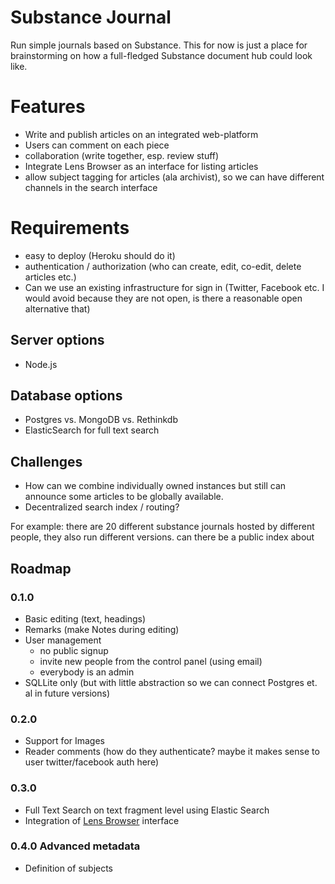 # Substance Journal

Run simple journals based on Substance. This for now is just a place for brainstorming on how a full-fledged Substance document hub could look like.

# Features

- Write and publish articles on an integrated web-platform
- Users can comment on each piece
- collaboration (write together, esp. review stuff)
- Integrate Lens Browser as an interface for listing articles
- allow subject tagging for articles (ala archivist), so we can have different channels in the search interface

# Requirements

- easy to deploy (Heroku should do it)
- authentication / authorization (who can create, edit, co-edit, delete articles etc.)
- Can we use an existing infrastructure for sign in (Twitter, Facebook etc. I would avoid because they are not open, is there a reasonable open alternative that)

## Server options

- Node.js

## Database options

- Postgres vs. MongoDB vs. Rethinkdb
- ElasticSearch for full text search

## Challenges

- How can we combine individually owned instances but still can announce some articles to be globally available. 
- Decentralized search index / routing?

For example: there are 20 different substance journals hosted by different people, they also run different versions. can there be a public index about 

## Roadmap

### 0.1.0

- Basic editing (text, headings)
- Remarks (make Notes during editing)
- User management
  - no public signup
  - invite new people from the control panel (using email)
  - everybody is an admin
- SQLLite only (but with little abstraction so we can connect Postgres et. al in future versions)

### 0.2.0

- Support for Images
- Reader comments (how do they authenticate? maybe it makes sense to user twitter/facebook auth here)

### 0.3.0

- Full Text Search on text fragment level using Elastic Search
- Integration of [Lens Browser](https://medium.com/@_mql/self-host-a-scientific-journal-with-elife-lens-f420afb678aa) interface

### 0.4.0 Advanced metadata

- Definition of subjects
